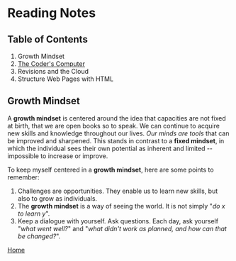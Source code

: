 # Reading Notes

## Table of Contents
1. Growth Mindset
1. [The Coder's Computer](reading-notes/coders-computer.md)
1. Revisions and the Cloud
1. Structure Web Pages with HTML

## Growth Mindset

A **growth mindset** is centered around the idea that capacities are not fixed at birth, that we are open books so to speak. We can continue to acquire new skills and knowledge throughout our lives. _Our minds are tools_ that can be improved and sharpened. This stands in contrast to a **fixed mindset**, in which the individual sees their own potential as inherent and limited -- impossible to increase or improve.

To keep myself centered in a **growth mindset**, here are some points to remember:
1. Challenges are opportunities. They enable us to learn new skills, but also to grow as individuals.
2. The __growth mindset__ is a way of seeing the world. It is not simply "_do x to learn y_".
3. Keep a dialogue with yourself. Ask questions. Each day, ask yourself "_what went well?_" and "_what didn't work as planned, and how can that be changed?_".

[Home](README.md)
